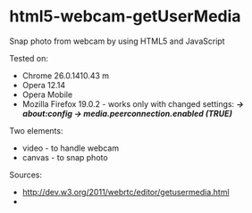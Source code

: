 html5-webcam-getUserMedia
=========================

Snap photo from webcam by using HTML5 and JavaScript

Tested on:

- Chrome 26.0.1410.43 m
- Opera 12.14
- Opera Mobile
- Mozilla Firefox 19.0.2 - works only with changed settings: 
	<b><i>-> about:config -> media.peerconnection.enabled (TRUE)</i></b>

Two elements:

- video - to handle webcam
- canvas - to snap photo

Sources:

- http://dev.w3.org/2011/webrtc/editor/getusermedia.html
- 